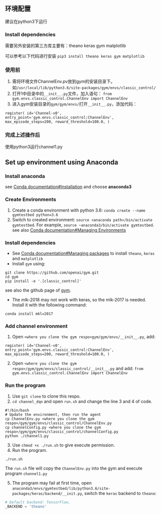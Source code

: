 

## 环境配置
建议在python3下运行

### Install dependencies

需要另外安装的第三方库主要有：theano keras gym matplotlib

可以参考以下代码进行安装
```pip3 install theano keras gym matplotlib```

### 使用前 
1. 需将环境文件ChannelEnv.pv放到gym的安装目录下。如`/usr/local/lib/python3.6/site-packages/gym/envs/classic_control/`
2. 打开1中目录中的`__init__.py`文件，加入语句： `from gym.envs.classic_control.ChannelEnv import ChannelEnv` 
3. 进入gym安装目录的`gym/gym/envs/`打开`__init__.py`，添加代码： 
```
register( id='Channel-v0',
entry_point='gym.envs.classic_control:ChannelEnv',
max_episode_steps=200, reward_threshold=100.0, )
```

### 完成上述操作后

使用python3运行channel1.py

## Set up environment using Anaconda 

### Install anaconda

see [Conda documentation#Installation](https://conda.io/docs/user-guide/install/index.html) and choose **anaconda3**

### Create Environments
1. Create a conda environment with python 3.6: `conda create --name gymtestbed python=3.6`
2. Switch to created environment: `source <anaconda path>/bin/activate gymtestbed`. For example, `source ~anaconda3/bin/activate gymtestbed`.
see also [Conda documentation#Managing Environments](https://conda.io/docs/user-guide/getting-started.html#managing-environments)

### Install dependencies
* See [Conda documentation#Managing packages](https://conda.io/docs/user-guide/getting-started.html#managing-packages) to install `theano`, `keras` and `matplotlib`
* Install `gym` using:
```
git clone https://github.com/openai/gym.git
cd gym
pip install -e '.[classic_control]'
```
see also the github page of [gym](https://github.com/openai/gym).

* The mlk-2018 may not work with keras, so the mlk-2017 is needed. Install it with the following command:
```
conda install mkl=2017
```


### Add channel environment
1. Open `<where you clone the gym respo>gym/gym/envs/__init__.py`, add:
```
register( id='Channel-v0',
entry_point='gym.envs.classic_control:ChannelEnv',
max_episode_steps=200, reward_threshold=100.0, )
```
2. Open `<where you clone the gym respo>/gym/gym/envs/classic_control/__init__.py` and add: `from gym.envs.classic_control.ChannelEnv import ChannelEnv` 

### Run the program
1. Use `git clone` to clone this respo.
2. `cd channel_dqn` and open `run.sh` and change the line 3 and 4 of code. 
```
#!/bin/bash
# Update the environment, then run the agent
cp ChannelEnv.py <where you clone the gym respo>/gym/gym/envs/classic_control/ChannelEnv.py
cp channelConfig.py <where you clone the gym respo>/gym/gym/envs/classic_control/channelConfig.py
python ./channel1.py
```
3. Use `chmod +x ./run.sh` to give execute permission.
4. Run the program. 
```
./run.sh
```
The `run.sh` file will copy the `ChannelEnv.py` into the gym and execute program `channel1.py`

5. The program may fail at first time, open `anaconda3/envs/gymtestbed/lib/python3.6/site-packages/keras/backend/__init.py`, 
switch the `keras` backend to `theano`:
```python
# Default backend: TensorFlow.
_BACKEND = 'theano'
```
